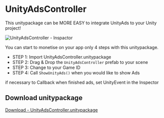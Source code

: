 # UnityAdsController

This unitypackage can be MORE EASY to integrate UnityAds to your Unity project!

![UnityAdsController - Inspactor](https://t.gyazo.com/teams/unity/3abd19b31fe0e6bf1ecb3703c88701f3.png)

You can start to monetise on your app only 4 steps with this unitypackage.

* STEP 1: Import UnityAdsController.unitypackage
* STEP 2: Drag & Drop the `UnityAdsController` prefab to your scene
* STEP 3: Change to your Game ID
* STEP 4: Call `ShowUnityAds()` when you would like to show Ads

if necessary to Callback when finished ads, set UnityEvent in the Inspector


## Download unitypackage
[Download - UnityAdsController.unitypackage](https://github.com/unity3d-jp/UnityAdsController/releases/download/1.0.2/UnityAdsController.unitypackage)
